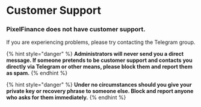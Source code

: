 # Customer Support

### PixelFinance does not have customer support.

If you are experiencing problems, please try contacting the Telegram group.

{% hint style="danger" %}
**Administrators will never send you a direct message. If someone pretends to be customer support and contacts you directly via Telegram or other means, please block them and report them as spam.**
{% endhint %}

{% hint style="danger" %}
**Under no circumstances should you give your private key or recovery phrase to someone else. Block and report anyone who asks for them immediately.**
{% endhint %}
